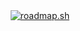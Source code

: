 <div align="center">
<a href="https://roadmap.sh"><img src="https://api.roadmap.sh/v1-badge/wide/64fd38605ce9f4ca58aba05e?variant=dark&roadmaps=frontend" alt="roadmap.sh"/></a>
</div>
